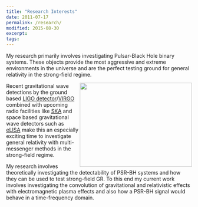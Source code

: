 ```yaml
---
title: "Research Interests"
date: 2011-07-17
permalink: /research/
modified: 2015-08-30
excerpt:
tags:
---
```


My research primarily involves investigating Pulsar-Black Hole binary systems. These objects provide the most aggressive and extreme environments in the universe and are the perfect testing ground for general relativity in the strong-field regime.

<img src="https://www.elisascience.org/files/imagecache/fullview/images/emri.jpg" align="right" style="width:304px;height:228px;">

Recent gravitational wave detections by the ground based [LIGO detector](https://www.ligo.caltech.edu)/[VIRGO](http://public.virgo-gw.eu/language/en/) combined with upcoming radio facilities like [SKA](https://www.skatelescope.org) and space based gravitational wave detectors such as [eLISA](https://www.youtube.com/watch?v=8tZOX7bBkvE) make this an especially exciting time to investigate general relativity with multi-messenger methods in the strong-field regime.

My research involves theoretically investigating the detectability of PSR-BH systems and how they can be used to test strong-field GR. To this end my current work involves investigating the convolution of gravitational and relativistic effects with electromagnetic plasma effects and also how a PSR-BH signal would behave in a time-frequency domain.
